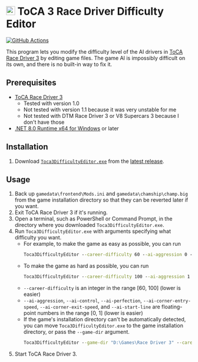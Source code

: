 <img src="Toca3DifficultyEditor/icon.ico" height="24" alt="Program icon" /> ToCA 3 Race Driver Difficulty Editor
===

[![GitHub Actions](https://img.shields.io/github/actions/workflow/status/Aldaviva/Toca3DifficultyEditor/dotnet.yml?branch=master&logo=github)](https://github.com/Aldaviva/Toca3DifficultyEditor/actions/workflows/dotnet.yml)

This program lets you modify the difficulty level of the AI drivers in [ToCA Race Driver 3](https://www.pcgamingwiki.com/wiki/TOCA_Race_Driver_3) by editing game files. The game AI is impossibly difficult on its own, and there is no built-in way to fix it.

## Prerequisites
- [ToCA Race Driver 3](https://www.myabandonware.com/game/toca-race-driver-3-eoh)
    - Tested with version 1.0
    - Not tested with version 1.1 because it was very unstable for me
    - Not tested with DTM Race Driver 3 or V8 Supercars 3 because I don't have those
- [.NET 8.0 Runtime x64 for Windows](https://dotnet.microsoft.com/en-us/download/dotnet/8.0) or later

## Installation
1. Download [`Toca3DifficultyEditor.exe`](https://github.com/Aldaviva/Toca3DifficultyEditor/releases/latest/download/Toca3DifficultyEditor.exe) from the [latest release](https://github.com/Aldaviva/Toca3DifficultyEditor/releases/latest).

## Usage
1. Back up `gamedata\frontend\Mods.ini` and `gamedata\chamship\champ.big` from the game installation directory so that they can be reverted later if you want.
1. Exit ToCA Race Driver 3 if it's running.
1. Open a terminal, such as PowerShell or Command Prompt, in the directory where you downloaded `Toca3DifficultyEditor.exe`.
1. Run `Toca3DifficultyEditor.exe` with arguments specifying what difficulty you want.
    - For example, to make the game as easy as possible, you can run
        ```bat
        Toca3DifficultyEditor --career-difficulty 60 --ai-aggression 0 --ai-control 0 --ai-perfection 0 --ai-corner-entry-speed 0 --ai-corner-exit-speed 0 --ai-start-line 0
        ```
    - To make the game as hard as possible, you can run
        ```bat
        Toca3DifficultyEditor --career-difficulty 100 --ai-aggression 1 --ai-control 1 --ai-perfection 1 --ai-corner-entry-speed 1 --ai-corner-exit-speed 1 --ai-start-line 1
        ```
    - `--career-difficulty` is an integer in the range [60, 100] \(lower is easier)
    - `--ai-aggression`, `--ai-control`, `--ai-perfection`, `--ai-corner-entry-speed`, `--ai-corner-exit-speed`, and `--ai-start-line` are floating-point numbers in the range [0, 1] \(lower is easier)
    - If the game's installation directory can't be automatically detected, you can move `Toca3DifficultyEditor.exe` to the game installation directory, or pass the `--game-dir` argument.
        ```bat
        Toca3DifficultyEditor --game-dir "D:\Games\Race Driver 3" --career-difficulty 60
        ```
1. Start ToCA Race Driver 3.